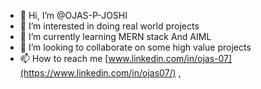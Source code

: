 - 👋 Hi, I’m @OJAS-P-JOSHI
- 👀 I’m interested in doing real world projects 
- 🌱 I’m currently learning MERN stack And AIML
- 💞️ I’m looking to collaborate on some high value projects
- 📫 How to reach me [www.linkedin.com/in/ojas-07](https://www.linkedin.com/in/ojas07/) , 


<!---
OJAS-P-JOSHI/OJAS-P-JOSHI is a ✨ special ✨ repository because its `README.md` (this file) appears on your GitHub profile.
You can click the Preview link to take a look at your changes.
--->

